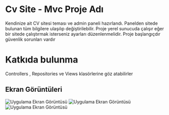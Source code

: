 
# Cv Site - Mvc Proje Adı

Kendinize ait CV sitesi teması ve admin paneli hazırlandı. Panelden sitede bulunan tüm bilgilere ulaşılıp değiştirilebilir. Proje yerel sunucuda çalışır eğer bir sitede çalıştırmak isterseniz ayarları düzenlenmelidir. Proje başlangıçdır güvenlik sorunları vardır

# Katkıda bulunma

Controllers , Repositories ve Views klasörlerine göz atabilirler
## Ekran Görüntüleri

![Uygulama Ekran Görüntüsü](https://i.hizliresim.com/pvtowx2.png)
![Uygulama Ekran Görüntüsü](https://i.hizliresim.com/j0ywefm.png)
![Uygulama Ekran Görüntüsü](https://i.hizliresim.com/bko89ho.png)
